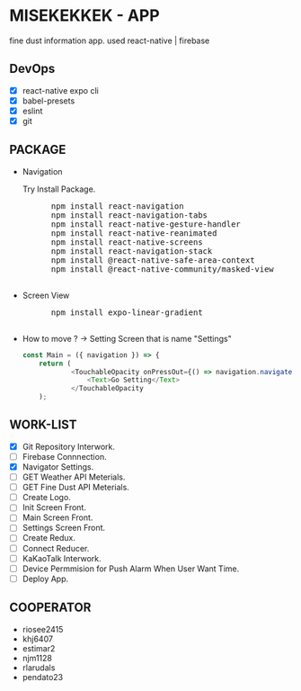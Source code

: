 # MISEKEKKEK - APP

fine dust information app. used react-native | firebase

## DevOps

- [x] react-native expo cli
- [x] babel-presets
- [x] eslint
- [x] git

## PACKAGE

- Navigation

  Try Install Package.

    <pre>
        npm install react-navigation
        npm install react-navigation-tabs
        npm install react-native-gesture-handler
        npm install react-native-reanimated
        npm install react-native-screens
        npm install react-navigation-stack
        npm install @react-native-safe-area-context
        npm install @react-native-community/masked-view
    </pre>

- Screen View

    <pre>
        npm install expo-linear-gradient
    </pre>

* How to move ? -> Setting Screen that is name "Settings"

  ```js
  const Main = ({ navigation }) => {
      return (
              <TouchableOpacity onPressOut={() => navigation.navigate({ routeName: "Settings" })} >
                  <Text>Go Setting</Text>
              </TouchableOpacity
      );
  ```

## WORK-LIST

- [x] Git Repository Interwork.
- [ ] Firebase Connnection.
- [x] Navigator Settings.
- [ ] GET Weather API Meterials.
- [ ] GET Fine Dust API Meterials.
- [ ] Create Logo.
- [ ] Init Screen Front.
- [ ] Main Screen Front.
- [ ] Settings Screen Front.
- [ ] Create Redux.
- [ ] Connect Reducer.
- [ ] KaKaoTalk Interwork.
- [ ] Device Permmision for Push Alarm When User Want Time.
- [ ] Deploy App.

## COOPERATOR

- riosee2415
- khj6407
- estimar2
- njm1128
- rlarudals
- pendato23
